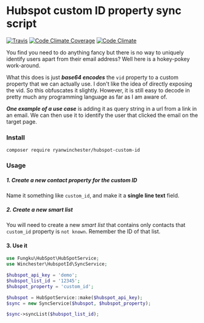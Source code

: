 # Hubspot custom ID property sync script
 [![Travis](https://img.shields.io/travis/ryanwinchester/hubspot-custom-id.svg?maxAge=2592000?style=flat-square)](https://travis-ci.org/ryanwinchester/hubspot-custom-id)
 [![Code Climate Coverage](https://img.shields.io/codeclimate/coverage/github/ryanwinchester/hubspot-custom-id?maxAge=2592000?style=flat-square)](https://codeclimate.com/github/ryanwinchester/hubspot-custom-id/coverage)
 [![Code Climate](https://img.shields.io/codeclimate/github/ryanwinchester/hubspot-custom-id.svg?maxAge=2592000?style=flat-square)](https://codeclimate.com/github/ryanwinchester/hubspot-custom-id)


You find you need to do anything fancy but there is no way to uniquely identify users apart from their
email address? Well here is a hokey-pokey work-around.

What this does is just ***base64 encodes*** the `vid` property to a custom property that we can actually use.
I don't like the idea of directly exposing the vid. So this obfuscates it slightly. However, it is still easy
to decode in pretty much any programming language as far as I am aware of.

***One example of a use case*** is adding it as query string in a url from a link in an email.
We can then use it to identify the user that clicked the email on the target page.

### Install

```
composer require ryanwinchester/hubspot-custom-id
```

### Usage

##### 1. Create a new contact property for the custom ID
Name it something like `custom_id`, and make it a **single line text** field.

##### 2. Create a new smart list
You will need to create a new *smart list* that contains only contacts that `custom_id` property is `not known`.
Remember the ID of that list.

#### 3. Use it

```php
use Fungku\HubSpot\HubSpotService;
use Winchester\HubspotId\SyncService;

$hubspot_api_key = 'demo';
$hubspot_list_id = '12345';
$hubspot_property = 'custom_id';

$hubspot = HubSpotService::make($hubspot_api_key);
$sync = new SyncService($hubspot, $hubspot_property);

$sync->syncList($hubspot_list_id);
```
